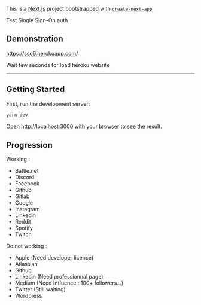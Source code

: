 This is a [Next.js](https://nextjs.org/) project bootstrapped with [`create-next-app`](https://github.com/vercel/next.js/tree/canary/packages/create-next-app).

Test Single Sign-On auth

## Demonstration

https://sso6.herokuapp.com/

Wait few seconds for load heroku website

---

## Getting Started

First, run the development server:

```bash
yarn dev
```

Open [http://localhost:3000](http://localhost:3000) with your browser to see the result.

## Progression

Working :

- Battle.net
- Discord
- Facebook
- Github
- Gitlab
- Google
- Instagram
- Linkedin
- Reddit
- Spotify
- Twitch

Do not working :

- Apple (Need developer licence)
- Atlassian
- Github
- Linkedin (Need professionnal page)
- Medium (Need Influence : 100+ followers...)
- Twitter (Still waiting)
- Wordpress
